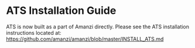 ATS Installation Guide
==================================

ATS is now built as a part of Amanzi directly. Please see the ATS installation instructions located at: https://github.com/amanzi/amanzi/blob/master/INSTALL_ATS.md